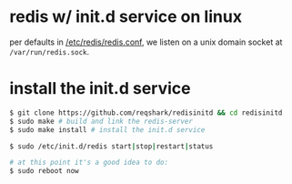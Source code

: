 # redis w/ init.d service on linux
per defaults in [/etc/redis/redis.conf](redis.conf), we listen on a unix domain
socket at `/var/run/redis.sock`.

# install the init.d service
```sh
$ git clone https://github.com/reqshark/redisinitd && cd redisinitd
$ sudo make # build and link the redis-server
$ sudo make install # install the init.d service

$ sudo /etc/init.d/redis start|stop|restart|status

# at this point it's a good idea to do:
$ sudo reboot now
```
